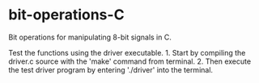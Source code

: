 # bit-operations-C
Bit operations for manipulating 8-bit signals in C.



Test the functions using the driver executable.
	1. Start by compiling the driver.c source with the 'make' command from terminal.
	2. Then execute the test driver program by entering './driver' into the terminal.

